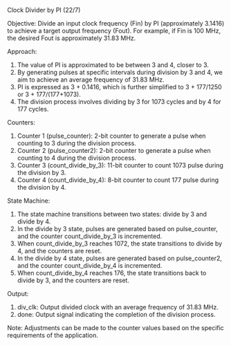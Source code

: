 
Clock Divider by PI (22/7)

Objective:
Divide an input clock frequency (Fin) by PI (approximately 3.1416) to achieve a target output frequency (Fout). For example, if Fin is 100 MHz, the desired Fout is approximately 31.83 MHz.

Approach:
1. The value of PI is approximated to be between 3 and 4, closer to 3.
2. By generating pulses at specific intervals during division by 3 and 4, we aim to achieve an average frequency of 31.83 MHz.
3. PI is expressed as 3 + 0.1416, which is further simplified to 3 + 177/1250 or 3 + 177/(177+1073).
4. The division process involves dividing by 3 for 1073 cycles and by 4 for 177 cycles.

Counters:
1. Counter 1 (pulse_counter): 2-bit counter to generate a pulse when counting to 3 during the division process.
2. Counter 2 (pulse_counter2): 2-bit counter to generate a pulse when counting to 4 during the division process.
3. Counter 3 (count_divide_by_3): 11-bit counter to count 1073 pulse during the division by 3.
4. Counter 4 (count_divide_by_4): 8-bit counter to count 177 pulse during the division by 4.

State Machine:
1. The state machine transitions between two states: divide by 3 and divide by 4.
2. In the divide by 3 state, pulses are generated based on pulse_counter, and the counter count_divide_by_3 is incremented.
3. When count_divide_by_3 reaches 1072, the state transitions to divide by 4, and the counters are reset.
4. In the divide by 4 state, pulses are generated based on pulse_counter2, and the counter count_divide_by_4 is incremented.
5. When count_divide_by_4 reaches 176, the state transitions back to divide by 3, and the counters are reset.

Output:
1. div_clk: Output divided clock with an average frequency of 31.83 MHz.
2. done: Output signal indicating the completion of the division process.

Note: Adjustments can be made to the counter values based on the specific requirements of the application.
